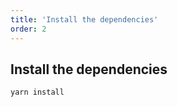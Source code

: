 ```yaml
---
title: 'Install the dependencies'
order: 2
---
```


## Install the dependencies

```bash
yarn install
```
